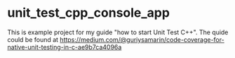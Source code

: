 # unit_test_cpp_console_app

This is example project for my guide "how to start Unit Test C++". The quide could be found at https://medium.com/@guriysamarin/code-coverage-for-native-unit-testing-in-c-ae9b7ca4096a
